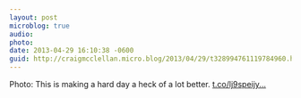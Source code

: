 ```yaml
---
layout: post
microblog: true
audio: 
photo: 
date: 2013-04-29 16:10:38 -0600
guid: http://craigmcclellan.micro.blog/2013/04/29/t328994761119784960.html
---
```

Photo: This is making a hard day a heck of a lot better. [t.co/lj9speijy...](http://t.co/lj9speijyN)
